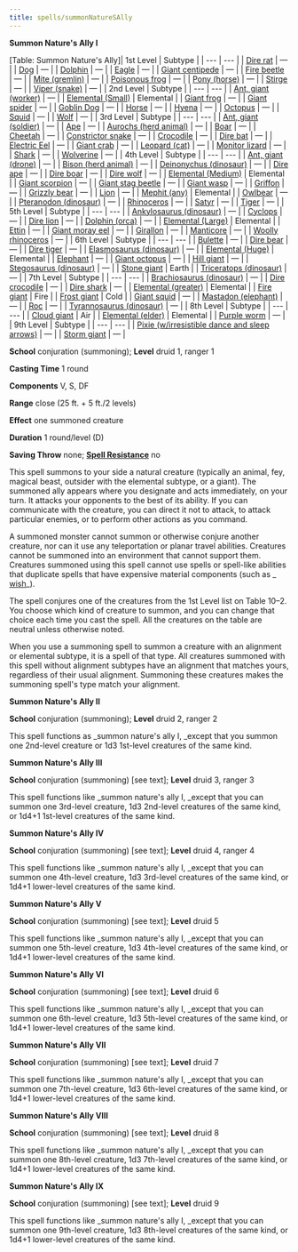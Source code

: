 ```yaml
---
title: spells/summonNatureSAlly
---
```

 **Summon Nature's Ally I**

[Table: Summon Nature's Ally]| 1st Level | Subtype |
| --- | --- |
| [Dire rat](../monsters/rat#_rat-dire) | — |
| [Dog](../monsters/dog#_dog) | — |
| [Dolphin](../monsters/dolphin#_dolphin) | — |
| [Eagle](../monsters/eagle#_eagle) | — |
| [Giant centipede](../monsters/centipede#_centipede-giant) | — |
| [Fire beetle](../monsters/beetle#_beetle-fire) | — |
| [Mite (gremlin)](../monsters/mite#_mite) | — |
| [Poisonous frog](../monsters/frog#_frog-poison) | — |
| [Pony (horse)](../monsters/horse#_horse-pony) | — |
| [Stirge](../monsters/stirge#_stirge) | — |
| [Viper (snake)](../monsters/familiar#_viper) | — |
| 2nd Level | Subtype |
| --- | --- |
| [Ant, giant (worker)](../monsters/ant#_ant-giant) | — |
| [Elemental (Small)](../monsters/elemental#_) | Elemental |
| [Giant frog](../monsters/frog#_frog-giant) | — |
| [Giant spider](../monsters/spider#_spider-giant) | — |
| [Goblin Dog](../monsters/goblinDog#_goblin-dog) | — |
| [Horse](../monsters/horse#_horse) | — |
| [Hyena](../monsters/hyena#_hyena) | — |
| [Octopus](../monsters/octopus#_octopus) | — |
| [Squid](../monsters/squid#_squid) | — |
| [Wolf](../monsters/wolf#_wolf) | — |
| 3rd Level | Subtype |
| --- | --- |
| [Ant, giant (soldier)](../monsters/ant#_ant-giant) | — |
| [Ape](../monsters/ape#_ape) | — |
| [Aurochs (herd animal)](../monsters/herdAnimal#_herd-animal-aurochs) | — |
| [Boar](../monsters/boar#_boar) | — |
| [Cheetah](../monsters/cat#_cat-cheetah) | — |
| [Constrictor snake](../monsters/snake#_snake-constrictor) | — |
| [Crocodile](../monsters/crocodile#_crocodile) | — |
| [Dire bat](../monsters/bat#_bat-dire) | — |
| [Electric Eel](../monsters/eel#_eel-electric) | — |
| [Giant crab](../monsters/crab#_crab-giant) | — |
| [Leopard (cat)](../monsters/cat#_cat-leopard) | — |
| [Monitor lizard](../monsters/lizard#_lizard-monitor) | — |
| [Shark](../monsters/shark#_shark) | — |
| [Wolverine](../monsters/wolverine#_wolverine) | — |
| 4th Level | Subtype |
| --- | --- |
| [Ant, giant (drone)](../monsters/ant#_ant-giant) | — |
| [Bison (herd animal)](../monsters/herdAnimal#_herd-animal-bison) | — |
| [Deinonychus (dinosaur)](../monsters/dinosaur#_dinosaur-deinonychus) | — |
| [Dire ape](../monsters/ape#_ape-dire) | — |
| [Dire boar](../monsters/boar#_boar-dire) | — |
| [Dire wolf](../monsters/wolf#_wolf-dire) | — |
| [Elemental (Medium)](../monsters/elemental#_) | Elemental |
| [Giant scorpion](../monsters/scorpion#_scorpion-giant) | — |
| [Giant stag beetle](../monsters/beetle#_beetle-giant-stag) | — |
| [Giant wasp](../monsters/wasp#_wasp-giant) | — |
| [Griffon](../monsters/griffon#_griffon) | — |
| [Grizzly bear](../monsters/bear#_bear-grizzly) | — |
| [Lion](../monsters/lion#_lion) | — |
| [Mephit (any)](../monsters/mephit#_) | Elemental |
| [Owlbear](../monsters/owlbear#_owlbear) | — |
| [Pteranodon (dinosaur)](../monsters/dinosaur#_dinosaur-pteranodon) | — |
| [Rhinoceros](../monsters/rhinoceros#_rhinoceros) | — |
| [Satyr](../monsters/satyr#_satyr) | — |
| [Tiger](../monsters/tiger#_tiger) | — |
| 5th Level | Subtype |
| --- | --- |
| [Ankylosaurus (dinosaur)](../monsters/dinosaur#_dinosaur-anklosaurus) | — |
| [Cyclops](../monsters/cyclops#_cyclops) | — |
| [Dire lion](../monsters/lion#_lion-dire) | — |
| [Dolphin (orca)](../monsters/dolphin#_dolphin-orca) | — |
| [Elemental (Large)](../monsters/elemental#_) | Elemental |
| [Ettin](../monsters/ettin#_ettin) | — |
| [Giant moray eel](../monsters/eel#_eel-giant-moray) | — |
| [Girallon](../monsters/girallon#_girallon) | — |
| [Manticore](../monsters/manticore#_manticore) | — |
| [Woolly rhinoceros](../monsters/rhinoceros#_rhinoceros-woolly) | — |
| 6th Level | Subtype |
| --- | --- |
| [Bulette](../monsters/bulette#_bulette) | — |
| [Dire bear](../monsters/bear#_bear-dire) | — |
| [Dire tiger](../monsters/tiger#_tiger-dire) | — |
| [Elasmosaurus (dinosaur)](../monsters/dinosaur#_dinosaur-elasmosaurus) | — |
| [Elemental (Huge)](../monsters/elemental#_) | Elemental |
| [Elephant](../monsters/elephant#_elephant) | — |
| [Giant octopus](../monsters/octopus#_octopus-giant) | — |
| [Hill giant](../monsters/giant#_giant-hill) | — |
| [Stegosaurus (dinosaur)](../monsters/dinosaur#_dinosaur-dtegosaurus) | — |
| [Stone giant](../monsters/giant#_giant-stone) | Earth |
| [Triceratops (dinosaur)](../monsters/dinosaur#_dinosaur-triceratops) | — |
| 7th Level | Subtype |
| --- | --- |
| [Brachiosaurus (dinosaur)](../monsters/dinosaur#_dinosaur-brachiosaurus) | — |
| [Dire crocodile](../monsters/crocodile#_crocodile-dire) | — |
| [Dire shark](../monsters/shark#_shark-dire) | — |
| [Elemental (greater)](../monsters/elemental#_) | Elemental |
| [Fire giant](../monsters/giant#_giant-fire) | Fire |
| [Frost giant](../monsters/giant#_giant-frost) | Cold |
| [Giant squid](../monsters/squid#_squid-giant) | — |
| [Mastadon (elephant)](../monsters/elephant#_elephant-mastodon) | — |
| [Roc](../monsters/roc#_roc) | — |
| [Tyrannosaurus (dinosaur)](../monsters/dinosaur#_dinosaur-tyrannosaurus) | — |
| 8th Level | Subtype |
| --- | --- |
| [Cloud giant](../monsters/giant#_giant-cloud) | Air |
| [Elemental (elder)](../monsters/elemental#_) | Elemental |
| [Purple worm](../monsters/purpleWorm#_purple-worm) | — |
| 9th Level | Subtype |
| --- | --- |
| [Pixie (w/irresistible dance and sleep arrows)](../monsters/pixie#_pixie) | — |
| [Storm giant](../monsters/giant#_giant-storm) | — |

**School** conjuration (summoning); **Level** druid 1, ranger 1

**Casting Time** 1 round

**Components** V, S, DF

**Range** close (25 ft. + 5 ft./2 levels)

**Effect** one summoned creature

**Duration** 1 round/level (D)

**Saving Throw** none; **[Spell Resistance](../glossary#_spell-resistance)** no

This spell summons to your side a natural creature (typically an animal, fey, magical beast, outsider with the elemental subtype, or a giant). The summoned ally appears where you designate and acts immediately, on your turn. It attacks your opponents to the best of its ability. If you can communicate with the creature, you can direct it not to attack, to attack particular enemies, or to perform other actions as you command.

A summoned monster cannot summon or otherwise conjure another creature, nor can it use any teleportation or planar travel abilities. Creatures cannot be summoned into an environment that cannot support them. Creatures summoned using this spell cannot use spells or spell-like abilities that duplicate spells that have expensive material components (such as _ [wish](wish#_wish)_).

The spell conjures one of the creatures from the 1st Level list on Table 10–2. You choose which kind of creature to summon, and you can change that choice each time you cast the spell. All the creatures on the table are neutral unless otherwise noted.

When you use a summoning spell to summon a creature with an alignment or elemental subtype, it is a spell of that type. All creatures summoned with this spell without alignment subtypes have an alignment that matches yours, regardless of their usual alignment. Summoning these creatures makes the summoning spell's type match your alignment.

**Summon Nature's Ally II**

**School** conjuration (summoning); **Level** druid 2, ranger 2

This spell functions as _summon nature's ally I, _except that you summon one 2nd-level creature or 1d3 1st-level creatures of the same kind.

**Summon Nature's Ally III**

**School** conjuration (summoning) [see text]; **Level** druid 3, ranger 3

This spell functions like _summon nature's ally I, _except that you can summon one 3rd-level creature, 1d3 2nd-level creatures of the same kind, or 1d4+1 1st-level creatures of the same kind.

**Summon Nature's Ally IV**

**School** conjuration (summoning) [see text]; **Level** druid 4, ranger 4

This spell functions like _summon nature's ally I, _except that you can summon one 4th-level creature, 1d3 3rd-level creatures of the same kind, or 1d4+1 lower-level creatures of the same kind.

**Summon Nature's Ally V**

**School** conjuration (summoning) [see text]; **Level** druid 5

This spell functions like _summon nature's ally I, _except that you can summon one 5th-level creature, 1d3 4th-level creatures of the same kind, or 1d4+1 lower-level creatures of the same kind.

**Summon Nature's Ally VI**

**School** conjuration (summoning) [see text]; **Level** druid 6

This spell functions like _summon nature's ally I, _except that you can summon one 6th-level creature, 1d3 5th-level creatures of the same kind, or 1d4+1 lower-level creatures of the same kind.

**Summon Nature's Ally VII**

**School** conjuration (summoning) [see text]; **Level** druid 7

This spell functions like _summon nature's ally I, _except that you can summon one 7th-level creature, 1d3 6th-level creatures of the same kind, or 1d4+1 lower-level creatures of the same kind.

**Summon Nature's Ally VIII**

**School** conjuration (summoning) [see text]; **Level** druid 8

This spell functions like _summon nature's ally I, _except that you can summon one 8th-level creature, 1d3 7th-level creatures of the same kind, or 1d4+1 lower-level creatures of the same kind.

**Summon Nature's Ally IX**

**School** conjuration (summoning) [see text]; **Level** druid 9

This spell functions like _summon nature's ally I, _except that you can summon one 9th-level creature, 1d3 8th-level creatures of the same kind, or 1d4+1 lower-level creatures of the same kind.

